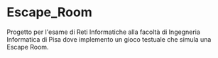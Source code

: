 # Escape_Room
Progetto per l'esame di Reti Informatiche alla facoltà di Ingegneria Informatica di Pisa dove implemento un gioco testuale che simula una Escape Room.
